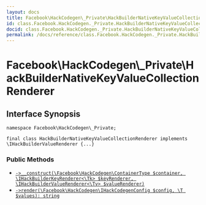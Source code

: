 ```yaml
---
layout: docs
title: Facebook\HackCodegen\_Private\HackBuilderNativeKeyValueCollectionRenderer
id: class.Facebook.HackCodegen._Private.HackBuilderNativeKeyValueCollectionRenderer
docid: class.Facebook.HackCodegen._Private.HackBuilderNativeKeyValueCollectionRenderer
permalink: /docs/reference/class.Facebook.HackCodegen._Private.HackBuilderNativeKeyValueCollectionRenderer.md
---
```

# Facebook\\HackCodegen\\_Private\\HackBuilderNativeKeyValueCollectionRenderer




## Interface Synopsis




``` Hack
namespace Facebook\HackCodegen\_Private;

final class HackBuilderNativeKeyValueCollectionRenderer implements \IHackBuilderValueRenderer {...}
```




### Public Methods




* [` ->__construct(\Facebook\HackCodegen\ContainerType $container, \IHackBuilderKeyRenderer<\Tk> $keyRenderer, \IHackBuilderValueRenderer<\Tv> $valueRenderer) `](<class.Facebook.HackCodegen._Private.HackBuilderNativeKeyValueCollectionRenderer.__construct.md>)
* [` ->render(\Facebook\HackCodegen\IHackCodegenConfig $config, \T $values): string `](<class.Facebook.HackCodegen._Private.HackBuilderNativeKeyValueCollectionRenderer.render.md>)